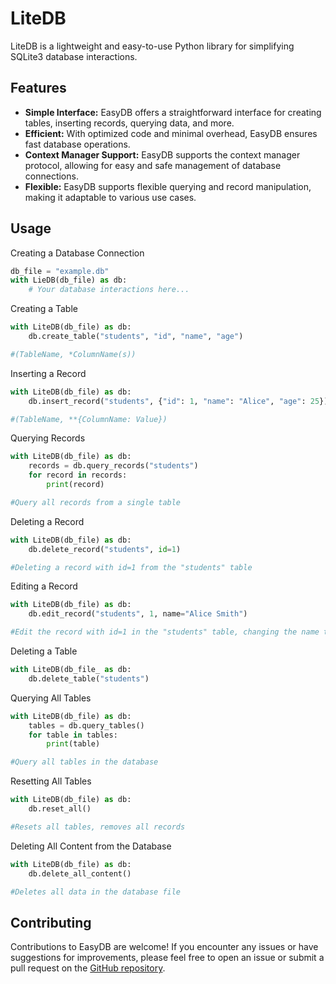 # LiteDB

LiteDB is a lightweight and easy-to-use Python library for simplifying SQLite3 database interactions.

## Features
- **Simple Interface:** EasyDB offers a straightforward interface for creating tables, inserting records, querying data, and more.
- **Efficient:** With optimized code and minimal overhead, EasyDB ensures fast database operations.
- **Context Manager Support:** EasyDB supports the context manager protocol, allowing for easy and safe management of database connections.
- **Flexible:** EasyDB supports flexible querying and record manipulation, making it adaptable to various use cases.

## Usage

Creating a Database Connection

```python
db_file = "example.db"
with LieDB(db_file) as db:
    # Your database interactions here...
```
Creating a Table

```python
with LiteDB(db_file) as db:
    db.create_table("students", "id", "name", "age")

#(TableName, *ColumnName(s))
```
Inserting a Record

```python
with LiteDB(db_file) as db:
    db.insert_record("students", {"id": 1, "name": "Alice", "age": 25})

#(TableName, **{ColumnName: Value})
```

Querying Records

```python
with LiteDB(db_file) as db:
    records = db.query_records("students")
    for record in records:
        print(record)

#Query all records from a single table
```

Deleting a Record

```python
with LiteDB(db_file) as db:
    db.delete_record("students", id=1)

#Deleting a record with id=1 from the "students" table
```

Editing a Record

```python
with LiteDB(db_file) as db:
    db.edit_record("students", 1, name="Alice Smith")

#Edit the record with id=1 in the "students" table, changing the name to "Alice"
```

Deleting a Table

```python
with LiteDB(db_file_ as db:
    db.delete_table("students")
```

Querying All Tables

```python
with LiteDB(db_file) as db:
    tables = db.query_tables()
    for table in tables:
        print(table)

#Query all tables in the database
```

Resetting All Tables

```python
with LiteDB(db_file) as db:
    db.reset_all()

#Resets all tables, removes all records
```

Deleting All Content from the Database

```python
with LiteDB(db_file) as db:
    db.delete_all_content()

#Deletes all data in the database file
```

## Contributing

Contributions to EasyDB are welcome! If you encounter any issues or have suggestions for improvements, please feel free to open an issue or submit a pull request on the [GitHub repository](https://github.com/karlbk/LiteDB/tree/main).
